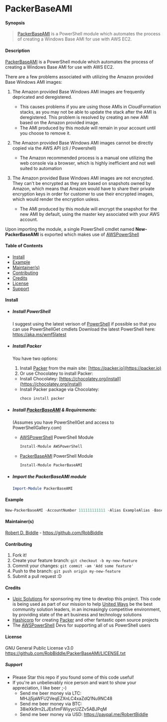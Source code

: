 # PackerBaseAMI
#### Synopsis
>[PackerBaseAMI](https://github.com/RobBiddle/PackerBaseAMI) is a PowerShell module which automates the process of creating a Windows Base AMI for use with AWS EC2.

#### Description
[PackerBaseAMI](https://github.com/RobBiddle/PackerBaseAMI) is a PowerShell module which automates the process of creating a Windows Base AMI for use with AWS EC2.

There are a few problems associated with utilizing the Amazon provided Base Windows AMI images:

1. The Amazon provided Base Windows AMI images are frequently depricated and deregistered.
   - This causes problems if you are using those AMIs in CloudFormation stacks, as you may not be able to update the stack after the AMI is deregistered.  This problem is resolved by creating an new AMI based on the Amazon provided image.
   - The AMI produced by this module will remain in your account until you choose to remove it.

2. The Amazon provided Base Windows AMI images cannot be directly copied via the AWS API (cli / Powershell)
   - The Amazon recommended process is a manual one utilizing the web console via a browser, which is highly inefficient and not well suited to automation

3. The Amazon provided Base Windows AMI images are not encrypted. They can't be encrypted as they are based on snapshots owned by Amazon, which means that Amazon would have to share their private encryption keys in order for customer to use their encrypted images, which would render the encryption usless.
   - The AMI produced by this module will encrypt the snapshot for the new AMI by default, using the master key associated with your AWS account.

Upon importing the module, a single PowerShell cmdlet named **New-PackerBaseAMI** is exported which makes use of [AWSPowerShell](https://www.powershellgallery.com/packages/AWSPowerShell)

#### Table of Contents
- [Install](#Install)
- [Example](#Example)
- [Maintainer\(s\)](#Maintainer)
- [Contributing](#Contributing)
- [Credits](#Credits)
- [License](#License)
- [Support](#Support)

#### Install <a name="Install"></a>
- ##### Install PowerShell
  I suggest using the latest verison of [PowerShell](https://aka.ms/wmf5latest) if possible so that you can use PowerShellGet cmdlets
  Download the latest PowerShell here: https://aka.ms/wmf5latest

- ##### Install Packer
  You have two options:
   1. Install [Packer](https://packer.io) from the main site: [https://packer.io](https://packer.io)
   2. Or use Chocolatey to install Packer:
     * Install Chocolatey: [https://chocolatey.org/install](https://chocolatey.org/install)
     * Install Packer package via Chocolatey: 
        ```PowerShell
        choco install packer
        ```

- ##### Install [PackerBaseAMI](https://github.com/RobBiddle/PackerBaseAMI) & Requirements:
  (Assumes you have PowerShellGet and access to PowerShellGallery.com)

  - [AWSPowerShell](https://www.powershellgallery.com/packages/AWSPowerShell) PowerShell Module
      ```PowerShell
      Install-Module AWSPowerShell
      ```
  - [PackerBaseAMI](https://github.com/RobBiddle/PackerBaseAMI) PowerShell Module
      ```PowerShell
      Install-Module PackerBaseAMI
      ```

- ##### Import the PackerBaseAMI module
    ```PowerShell
    Import-Module PackerBaseAMI
    ```

#### Example <a name="Example"></a>

```PowerShell
New-PackerBaseAMI -AccountNumber 111111111111 -Alias ExampleAlias -BaseOS WINDOWS_2012R2_BASE -IamRole ExampleRoleName -Region us-east-1 -OutputDirectoryPath c:\example\directory
```

#### Maintainer(s) <a name="Maintainer"></a>
[Robert D. Biddle](https://github.com/RobBiddle) - https://github.com/RobBiddle

#### Contributing <a name="Contributing"></a>

1. Fork it!
2. Create your feature branch: `git checkout -b my-new-feature`
3. Commit your changes: `git commit -am 'Add some feature'`
4. Push to the branch: `git push origin my-new-feature`
5. Submit a pull request :D

#### Credits <a name="Credits"></a>
- [Upic Solutions](https://upicsolutions.org/) for sponsoring my time to develop this project.  This code is being used as part of our mission to help [United Ways](https://www.unitedway.org/) be the best community solution leaders, in an increasingly competitive environment, by providing state of the art business and technology solutions
- [Hashicorp](https://www.hashicorp.com/) for creating [Packer](https://packer.io) and other fantastic open source projects
- The [AWSPowerShell](https://www.powershellgallery.com/packages/AWSPowerShell) Devs for supporting all of us PowerShell users

#### License <a name="License"></a>
GNU General Public License v3.0
https://github.com/RobBiddle/PackerBaseAMI/LICENSE.txt

##### Support <a name="Support"></a>
- Please Star this repo if you found some of this code useful!
- If you're an unbelievably nice person and want to show your appreciation, I like beer ;-)
  - Send me beer money via LTC: MHJj5jaWFU2VeqEZXnLC4xaZdQ1Nu9NC48
  - Send me beer money via BTC: 38ieXk9rn2LJEsfimFWiyycUZZv5ABJPqM
  - Send me beer money via USD: https://paypal.me/RobertBiddle
